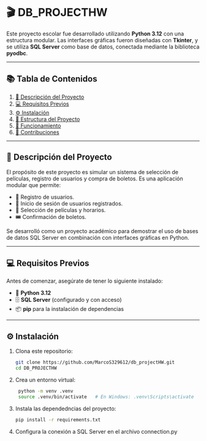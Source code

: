 # 🎬 DB_PROJECTHW

Este proyecto escolar fue desarrollado utilizando **Python 3.12** con una estructura modular. Las interfaces gráficas fueron diseñadas con **Tkinter**, y se utiliza **SQL Server** como base de datos, conectada mediante la biblioteca **pyodbc**.

---

## 📚 Tabla de Contenidos

1. [📖 Descripción del Proyecto](#📖-descripción-del-proyecto)
2. [💻 Requisitos Previos](#💻-requisitos-previos)
3. [⚙️ Instalación](#⚙️-instalación)
4. [📂 Estructura del Proyecto](#📂-estructura-del-proyecto)
5. [🚀 Funcionamiento](#🚀-funcionamiento)
6. [🤝 Contribuciones](#🤝-contribuciones)

---

## 📖 Descripción del Proyecto

El propósito de este proyecto es simular un sistema de selección de películas, registro de usuarios y compra de boletos. Es una aplicación modular que permite:

- 📝 Registro de usuarios.
- 🔑 Inicio de sesión de usuarios registrados.
- 🎥 Selección de películas y horarios.
- 🎟️ Confirmación de boletos.

Se desarrolló como un proyecto académico para demostrar el uso de bases de datos SQL Server en combinación con interfaces gráficas en Python.

---

## 💻 Requisitos Previos

Antes de comenzar, asegúrate de tener lo siguiente instalado:

- 🐍 **Python 3.12**
- 🗄️ **SQL Server** (configurado y con acceso)
- 📦 **pip** para la instalación de dependencias

---

## ⚙️ Instalación

1. Clona este repositorio:

   ```bash
   git clone https://github.com/MarcoS329612/db_projectHW.git
   cd DB_PROJECTHW

2. Crea un entorno virtual:
   ```bash
    python -m venv .venv
    source .venv/bin/activate   # En Windows: .venv\Scripts\activate

3. Instala las dependedncias del proyecto:
   ```bash
   pip install -r requirements.txt

4. Configura la conexión a SQL Server en el archivo connection.py




